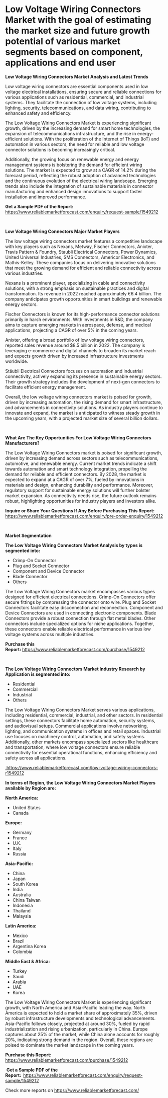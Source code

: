 <p><h1>Low Voltage Wiring Connectors Market with the goal of estimating the market size and future growth potential of various market segments based on component, applications and end user</h1></p><p><strong>Low Voltage Wiring Connectors Market Analysis and Latest Trends</strong></p>
<p><p>Low voltage wiring connectors are essential components used in low voltage electrical installations, ensuring secure and reliable connections for various applications such as residential, commercial, and industrial systems. They facilitate the connection of low voltage systems, including lighting, security, telecommunications, and data wiring, contributing to enhanced safety and efficiency.</p><p>The Low Voltage Wiring Connectors Market is experiencing significant growth, driven by the increasing demand for smart home technologies, the expansion of telecommunications infrastructure, and the rise in energy-efficient solutions. With the proliferation of the Internet of Things (IoT) and automation in various sectors, the need for reliable and low voltage connector solutions is becoming increasingly critical.</p><p>Additionally, the growing focus on renewable energy and energy management systems is bolstering the demand for efficient wiring solutions. The market is expected to grow at a CAGR of 14.2% during the forecast period, reflecting the robust adoption of advanced technologies and the continuous evolution of the electrical wiring landscape. Emerging trends also include the integration of sustainable materials in connector manufacturing and enhanced design innovations to support faster installation and improved performance.</p></p>
<p><strong>Get a Sample PDF of the Report:&nbsp;</strong> <a href="https://www.reliablemarketforecast.com/enquiry/request-sample/1549212?utm_campaign=2195&utm_medium=2&utm_source=Github&utm_content=ia&utm_term=11022025&utm_id=low-voltage-wiring-connectors">https://www.reliablemarketforecast.com/enquiry/request-sample/1549212</a></p>
<p>&nbsp;</p>
<p><strong>Low Voltage Wiring Connectors Major Market Players</strong></p>
<p><p>The low voltage wiring connectors market features a competitive landscape with key players such as Nexans, Metway, Fischer Connectors, Anixter, Travis Pattern & Foundry, Staubli Electrical Connectors, Power Dynamics, United Universal Industries, SMS Connectors, Americor Electronics, and Mathis-Kelley. These companies focus on delivering innovative solutions that meet the growing demand for efficient and reliable connectivity across various industries.</p><p>Nexans is a prominent player, specializing in cable and connectivity solutions, with a strong emphasis on sustainable practices and digital transformation. Its revenue in 2022 reached approximately €6.4 billion. The company anticipates growth opportunities in smart buildings and renewable energy sectors.</p><p>Fischer Connectors is known for its high-performance connector solutions primarily in harsh environments. With investments in R&D, the company aims to capture emerging markets in aerospace, defense, and medical applications, projecting a CAGR of over 5% in the coming years.</p><p>Anixter, offering a broad portfolio of low voltage wiring connectors, reported sales revenue around $8.5 billion in 2022. The company is leveraging e-commerce and digital channels to broaden its market reach and expects growth driven by increased infrastructure investments worldwide.</p><p>Stäubli Electrical Connectors focuses on automation and industrial connectivity, actively expanding its presence in sustainable energy sectors. Their growth strategy includes the development of next-gen connectors to facilitate efficient energy management.</p><p>Overall, the low voltage wiring connectors market is poised for growth, driven by increasing automation, the rising demand for smart infrastructure, and advancements in connectivity solutions. As industry players continue to innovate and expand, the market is anticipated to witness steady growth in the upcoming years, with a projected market size of several billion dollars.</p></p>
<p>&nbsp;</p>
<p><strong>What Are The Key Opportunities For Low Voltage Wiring Connectors Manufacturers?</strong></p>
<p><p>The Low Voltage Wiring Connectors market is poised for significant growth, driven by increasing demand across sectors such as telecommunications, automotive, and renewable energy. Current market trends indicate a shift towards automation and smart technology integration, propelling the demand for reliable and efficient connectors. By 2028, the market is expected to expand at a CAGR of over 7%, fueled by innovations in materials and design, enhancing durability and performance. Moreover, regulatory support for sustainable energy solutions will further bolster market expansion. As connectivity needs rise, the future outlook remains robust, highlighting opportunities for industry players and investors alike.</p></p>
<p><strong>Inquire or Share Your Questions If Any Before Purchasing This Report:</strong> <a href="https://www.reliablemarketforecast.com/enquiry/pre-order-enquiry/1549212?utm_campaign=2195&utm_medium=2&utm_source=Github&utm_content=ia&utm_term=11022025&utm_id=low-voltage-wiring-connectors">https://www.reliablemarketforecast.com/enquiry/pre-order-enquiry/1549212</a></p>
<p>&nbsp;</p>
<p><strong>Market Segmentation</strong></p>
<p><strong>The Low Voltage Wiring Connectors Market Analysis by types is segmented into:</strong></p>
<p><ul><li>Crimp-On Connector</li><li>Plug and Socket Connector</li><li>Component and Device Connector</li><li>Blade Connector</li><li>Others</li></ul></p>
<p><p>The Low Voltage Wiring Connectors market encompasses various types designed for efficient electrical connections. Crimp-On Connectors offer secure fittings by compressing the connector onto wire. Plug and Socket Connectors facilitate easy disconnection and reconnection. Component and Device Connectors are used in connecting electronic components. Blade Connectors provide a robust connection through flat metal blades. Other connectors include specialized options for niche applications. Together, these connectors enable reliable electrical performance in various low voltage systems across multiple industries.</p></p>
<p><strong>Purchase this Report:&nbsp;</strong><a href="https://www.reliablemarketforecast.com/purchase/1549212?utm_campaign=2195&utm_medium=2&utm_source=Github&utm_content=ia&utm_term=11022025&utm_id=low-voltage-wiring-connectors">https://www.reliablemarketforecast.com/purchase/1549212</a></p>
<p>&nbsp;</p>
<p><strong>The Low Voltage Wiring Connectors Market Industry Research by Application is segmented into:</strong></p>
<p><ul><li>Residential</li><li>Commercial</li><li>Industrial</li><li>Others</li></ul></p>
<p><p>The Low Voltage Wiring Connectors Market serves various applications, including residential, commercial, industrial, and other sectors. In residential settings, these connectors facilitate home automation, security systems, and audiovisual setups. Commercial applications involve networking, lighting, and communication systems in offices and retail spaces. Industrial use focuses on machinery control, automation, and safety systems. Additionally, other markets encompass specialized sectors like healthcare and transportation, where low voltage connectors ensure reliable connectivity for essential operational functions, enhancing efficiency and safety across all applications.</p></p>
<p><a href="https://www.reliablemarketforecast.com/low-voltage-wiring-connectors-r1549212?utm_campaign=2195&utm_medium=2&utm_source=Github&utm_content=ia&utm_term=11022025&utm_id=low-voltage-wiring-connectors">&nbsp;https://www.reliablemarketforecast.com/low-voltage-wiring-connectors-r1549212</a></p>
<p><strong>In terms of Region, the Low Voltage Wiring Connectors Market Players available by Region are:</strong></p>
<p>
    <p> <strong> North America: </strong>
        <ul>
            <li>United States</li>
            <li>Canada</li>
        </ul>
        </p> 
    <p> <strong> Europe: </strong>
        <ul>
            <li>Germany</li>
            <li>France</li>
            <li>U.K.</li>
            <li>Italy</li>
            <li>Russia</li>
        </ul>
        </p> 
    <p> <strong> Asia-Pacific: </strong>
        <ul>
            <li>China</li>
            <li>Japan</li>
            <li>South Korea</li>
            <li>India</li>
            <li>Australia</li>
            <li>China Taiwan</li>
            <li>Indonesia</li>
            <li>Thailand</li>
            <li>Malaysia</li>
        </ul>
        </p> 
    <p> <strong> Latin America: </strong>
        <ul>
            <li>Mexico</li>
            <li>Brazil</li>
            <li>Argentina Korea</li>
            <li>Colombia</li>
        </ul>
        </p> 
    <p> <strong> Middle East & Africa: </strong>
        <ul>
            <li>Turkey</li>
            <li>Saudi</li>
            <li>Arabia</li>
            <li>UAE</li>
            <li>Korea</li>
        </ul>
    </p>
    </p>
<p><p>The Low Voltage Wiring Connectors Market is experiencing significant growth, with North America and Asia-Pacific leading the way. North America is expected to hold a market share of approximately 35%, driven by robust infrastructure developments and technological advancements. Asia-Pacific follows closely, projected at around 30%, fueled by rapid industrialization and rising urbanization, particularly in China. Europe captures about 25% of the market, while China alone accounts for roughly 20%, indicating strong demand in the region. Overall, these regions are poised to dominate the market landscape in the coming years.</p></p>
<p><strong>Purchase this Report: </strong><a href="https://www.reliablemarketforecast.com/purchase/1549212?utm_campaign=2195&utm_medium=2&utm_source=Github&utm_content=ia&utm_term=11022025&utm_id=low-voltage-wiring-connectors">https://www.reliablemarketforecast.com/purchase/1549212</a></p>
<p>&nbsp;<strong>Get a Sample PDF of the Report:&nbsp;&nbsp;</strong><a href="https://www.reliablemarketforecast.com/enquiry/request-sample/1549212?utm_campaign=2195&utm_medium=2&utm_source=Github&utm_content=ia&utm_term=11022025&utm_id=low-voltage-wiring-connectors">https://www.reliablemarketforecast.com/enquiry/request-sample/1549212</a></p>
<p><strong></strong></p>
<p>Check more reports on <a href="https://www.reliablemarketforecast.com/?utm_campaign=2195&utm_medium=2&utm_source=Github&utm_content=ia&utm_term=11022025&utm_id=low-voltage-wiring-connectors">https://www.reliablemarketforecast.com/</a></p>